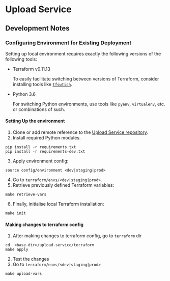 # Upload Service

## Development Notes

### Configuring Environment for Existing Deployment

Setting up local environment requires exactly the following versions of the following tools:

* Terraform v0.11.13

  To easily facilitate switching between versions of Terraform, consider installing tools like [`tfswtich`](https://warrensbox.github.io/terraform-switcher/).

* Python 3.6

  For switching Python environments, use tools like `pyenv`, `virtualenv`, etc. or combinations of such.


#### Setting Up the environment

1. Clone or add remote reference to the
[Upload Service repository](http://github.com/ebi-ait/upload-service.git).
2. Install required Python modules.

  ```
  pip install -r requirements.txt
  pip install -r requirements-dev.txt
  ```

3. Apply environment config:

  ```
  source config/environment <dev|staging|prod>
  ```

4. Go to `terraform/envs/<dev|staging|prod>`. 
5. Retrieve previously defined Terraform variables:

  ```
  make retrieve-vars
  ```

6. Finally, initialise local Terraform installation:

  ```
  make init
  ```

#### Making changes to terraform config
1. After making changes to terraform config, go to `terraform` dir
```
cd  <base-dir>/upload-service/terraform
make apply
```
2. Test the changes
3. Go to `terraform/envs/<dev|staging|prod>`
```
make upload-vars
```
